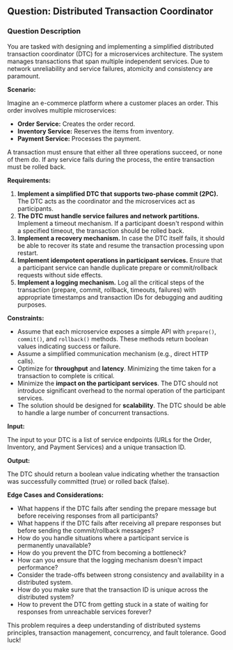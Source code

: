 ## Question: Distributed Transaction Coordinator

### Question Description

You are tasked with designing and implementing a simplified distributed transaction coordinator (DTC) for a microservices architecture. The system manages transactions that span multiple independent services. Due to network unreliability and service failures, atomicity and consistency are paramount.

**Scenario:**

Imagine an e-commerce platform where a customer places an order. This order involves multiple microservices:

*   **Order Service:** Creates the order record.
*   **Inventory Service:** Reserves the items from inventory.
*   **Payment Service:** Processes the payment.

A transaction must ensure that either all three operations succeed, or none of them do. If any service fails during the process, the entire transaction must be rolled back.

**Requirements:**

1.  **Implement a simplified DTC that supports two-phase commit (2PC).** The DTC acts as the coordinator and the microservices act as participants.
2.  **The DTC must handle service failures and network partitions.** Implement a timeout mechanism. If a participant doesn't respond within a specified timeout, the transaction should be rolled back.
3.  **Implement a recovery mechanism.** In case the DTC itself fails, it should be able to recover its state and resume the transaction processing upon restart.
4.  **Implement idempotent operations in participant services.** Ensure that a participant service can handle duplicate prepare or commit/rollback requests without side effects.
5.  **Implement a logging mechanism.** Log all the critical steps of the transaction (prepare, commit, rollback, timeouts, failures) with appropriate timestamps and transaction IDs for debugging and auditing purposes.

**Constraints:**

*   Assume that each microservice exposes a simple API with `prepare()`, `commit()`, and `rollback()` methods. These methods return boolean values indicating success or failure.
*   Assume a simplified communication mechanism (e.g., direct HTTP calls).
*   Optimize for **throughput** and **latency**. Minimizing the time taken for a transaction to complete is critical.
*   Minimize the **impact on the participant services**. The DTC should not introduce significant overhead to the normal operation of the participant services.
*   The solution should be designed for **scalability**. The DTC should be able to handle a large number of concurrent transactions.

**Input:**

The input to your DTC is a list of service endpoints (URLs for the Order, Inventory, and Payment Services) and a unique transaction ID.

**Output:**

The DTC should return a boolean value indicating whether the transaction was successfully committed (true) or rolled back (false).

**Edge Cases and Considerations:**

*   What happens if the DTC fails after sending the prepare message but before receiving responses from all participants?
*   What happens if the DTC fails after receiving all prepare responses but before sending the commit/rollback messages?
*   How do you handle situations where a participant service is permanently unavailable?
*   How do you prevent the DTC from becoming a bottleneck?
*   How can you ensure that the logging mechanism doesn't impact performance?
*   Consider the trade-offs between strong consistency and availability in a distributed system.
*   How do you make sure that the transaction ID is unique across the distributed system?
*   How to prevent the DTC from getting stuck in a state of waiting for responses from unreachable services forever?

This problem requires a deep understanding of distributed systems principles, transaction management, concurrency, and fault tolerance. Good luck!
